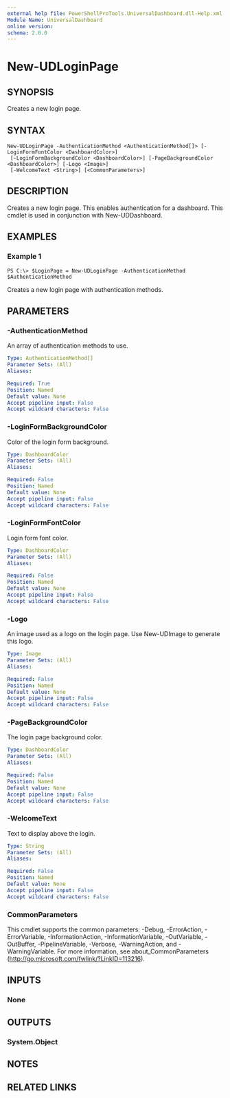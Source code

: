 ```yaml
---
external help file: PowerShellProTools.UniversalDashboard.dll-Help.xml
Module Name: UniversalDashboard
online version: 
schema: 2.0.0
---
```


# New-UDLoginPage

## SYNOPSIS
Creates a new login page. 

## SYNTAX

```
New-UDLoginPage -AuthenticationMethod <AuthenticationMethod[]> [-LoginFormFontColor <DashboardColor>]
 [-LoginFormBackgroundColor <DashboardColor>] [-PageBackgroundColor <DashboardColor>] [-Logo <Image>]
 [-WelcomeText <String>] [<CommonParameters>]
```

## DESCRIPTION
Creates a new login page. This enables authentication for a dashboard. This cmdlet is used in conjunction with New-UDDashboard.

## EXAMPLES

### Example 1
```
PS C:\> $LoginPage = New-UDLoginPage -AuthenticationMethod $AuthenticationMethod
```

Creates a new login page with authentication methods.

## PARAMETERS

### -AuthenticationMethod
An array of authentication methods to use. 

```yaml
Type: AuthenticationMethod[]
Parameter Sets: (All)
Aliases: 

Required: True
Position: Named
Default value: None
Accept pipeline input: False
Accept wildcard characters: False
```

### -LoginFormBackgroundColor
Color of the login form background. 

```yaml
Type: DashboardColor
Parameter Sets: (All)
Aliases: 

Required: False
Position: Named
Default value: None
Accept pipeline input: False
Accept wildcard characters: False
```

### -LoginFormFontColor
Login form font color.

```yaml
Type: DashboardColor
Parameter Sets: (All)
Aliases: 

Required: False
Position: Named
Default value: None
Accept pipeline input: False
Accept wildcard characters: False
```

### -Logo
An image used as a logo on the login page. Use New-UDImage to generate this logo. 

```yaml
Type: Image
Parameter Sets: (All)
Aliases: 

Required: False
Position: Named
Default value: None
Accept pipeline input: False
Accept wildcard characters: False
```

### -PageBackgroundColor
The login page background color.

```yaml
Type: DashboardColor
Parameter Sets: (All)
Aliases: 

Required: False
Position: Named
Default value: None
Accept pipeline input: False
Accept wildcard characters: False
```

### -WelcomeText
Text to display above the login.

```yaml
Type: String
Parameter Sets: (All)
Aliases: 

Required: False
Position: Named
Default value: None
Accept pipeline input: False
Accept wildcard characters: False
```

### CommonParameters
This cmdlet supports the common parameters: -Debug, -ErrorAction, -ErrorVariable, -InformationAction, -InformationVariable, -OutVariable, -OutBuffer, -PipelineVariable, -Verbose, -WarningAction, and -WarningVariable. For more information, see about_CommonParameters (http://go.microsoft.com/fwlink/?LinkID=113216).

## INPUTS

### None

## OUTPUTS

### System.Object

## NOTES

## RELATED LINKS

